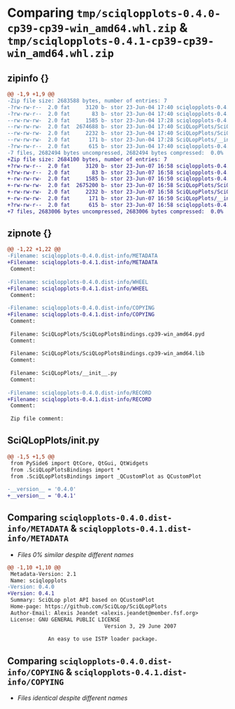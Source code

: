 # Comparing `tmp/sciqlopplots-0.4.0-cp39-cp39-win_amd64.whl.zip` & `tmp/sciqlopplots-0.4.1-cp39-cp39-win_amd64.whl.zip`

## zipinfo {}

```diff
@@ -1,9 +1,9 @@
-Zip file size: 2683588 bytes, number of entries: 7
-?rw-rw-r--  2.0 fat     3120 b- stor 23-Jun-04 17:40 sciqlopplots-0.4.0.dist-info/METADATA
-?rw-rw-r--  2.0 fat       83 b- stor 23-Jun-04 17:40 sciqlopplots-0.4.0.dist-info/WHEEL
--rw-rw-rw-  2.0 fat     1585 b- stor 23-Jun-04 17:28 sciqlopplots-0.4.0.dist-info/COPYING
--rw-rw-rw-  2.0 fat  2674688 b- stor 23-Jun-04 17:40 SciQLopPlots/SciQLopPlotsBindings.cp39-win_amd64.pyd
--rw-rw-rw-  2.0 fat     2232 b- stor 23-Jun-04 17:40 SciQLopPlots/SciQLopPlotsBindings.cp39-win_amd64.lib
--rw-rw-rw-  2.0 fat      171 b- stor 23-Jun-04 17:28 SciQLopPlots/__init__.py
-?rw-rw-r--  2.0 fat      615 b- stor 23-Jun-04 17:40 sciqlopplots-0.4.0.dist-info/RECORD
-7 files, 2682494 bytes uncompressed, 2682494 bytes compressed:  0.0%
+Zip file size: 2684100 bytes, number of entries: 7
+?rw-rw-r--  2.0 fat     3120 b- stor 23-Jun-07 16:58 sciqlopplots-0.4.1.dist-info/METADATA
+?rw-rw-r--  2.0 fat       83 b- stor 23-Jun-07 16:58 sciqlopplots-0.4.1.dist-info/WHEEL
+-rw-rw-rw-  2.0 fat     1585 b- stor 23-Jun-07 16:50 sciqlopplots-0.4.1.dist-info/COPYING
+-rw-rw-rw-  2.0 fat  2675200 b- stor 23-Jun-07 16:58 SciQLopPlots/SciQLopPlotsBindings.cp39-win_amd64.pyd
+-rw-rw-rw-  2.0 fat     2232 b- stor 23-Jun-07 16:58 SciQLopPlots/SciQLopPlotsBindings.cp39-win_amd64.lib
+-rw-rw-rw-  2.0 fat      171 b- stor 23-Jun-07 16:50 SciQLopPlots/__init__.py
+?rw-rw-r--  2.0 fat      615 b- stor 23-Jun-07 16:58 sciqlopplots-0.4.1.dist-info/RECORD
+7 files, 2683006 bytes uncompressed, 2683006 bytes compressed:  0.0%
```

## zipnote {}

```diff
@@ -1,22 +1,22 @@
-Filename: sciqlopplots-0.4.0.dist-info/METADATA
+Filename: sciqlopplots-0.4.1.dist-info/METADATA
 Comment: 
 
-Filename: sciqlopplots-0.4.0.dist-info/WHEEL
+Filename: sciqlopplots-0.4.1.dist-info/WHEEL
 Comment: 
 
-Filename: sciqlopplots-0.4.0.dist-info/COPYING
+Filename: sciqlopplots-0.4.1.dist-info/COPYING
 Comment: 
 
 Filename: SciQLopPlots/SciQLopPlotsBindings.cp39-win_amd64.pyd
 Comment: 
 
 Filename: SciQLopPlots/SciQLopPlotsBindings.cp39-win_amd64.lib
 Comment: 
 
 Filename: SciQLopPlots/__init__.py
 Comment: 
 
-Filename: sciqlopplots-0.4.0.dist-info/RECORD
+Filename: sciqlopplots-0.4.1.dist-info/RECORD
 Comment: 
 
 Zip file comment:
```

## SciQLopPlots/__init__.py

```diff
@@ -1,5 +1,5 @@
 from PySide6 import QtCore, QtGui, QtWidgets
 from .SciQLopPlotsBindings import *
 from .SciQLopPlotsBindings import _QCustomPlot as QCustomPlot
 
-__version__ = '0.4.0'
+__version__ = '0.4.1'
```

## Comparing `sciqlopplots-0.4.0.dist-info/METADATA` & `sciqlopplots-0.4.1.dist-info/METADATA`

 * *Files 0% similar despite different names*

```diff
@@ -1,10 +1,10 @@
 Metadata-Version: 2.1
 Name: sciqlopplots
-Version: 0.4.0
+Version: 0.4.1
 Summary: SciQLop plot API based on QCustomPlot
 Home-page: https://github.com/SciQLop/SciQLopPlots
 Author-Email: Alexis Jeandet <alexis.jeandet@member.fsf.org>
 License: GNU GENERAL PUBLIC LICENSE
                               Version 3, 29 June 2007
         
             An easy to use ISTP loader package.
```

## Comparing `sciqlopplots-0.4.0.dist-info/COPYING` & `sciqlopplots-0.4.1.dist-info/COPYING`

 * *Files identical despite different names*

